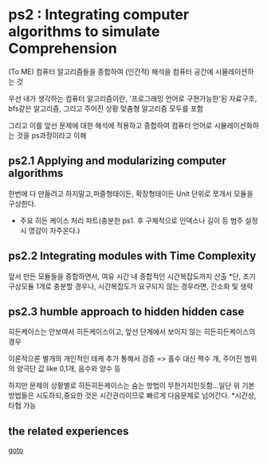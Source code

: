 # ps2 : Integrating computer algorithms to simulate Comprehension
(To ME) 컴퓨터 알고리즘들을 종합하여 (인간적) 해석을 컴퓨터 공간에 시뮬레이션하는 것

우선 내가 생각하는 컴퓨터 알고리즘이란, '프로그래밍 언어로 구현가능한'된 자료구조, bfs같은 알고리즘, 그리고 주어진 상황 맞춤형 알고리즘 모두를 포함

그리고 이를 앞선 문제에 대한 해석에 적용하고 종합하여 컴퓨터 언어로 시뮬레이션화하는 것을 ps과정이라고 이해

## ps2.1 Applying and modularizing computer algorithms
한번에 다 만들려고 하지말고,퍼즐형태이든, 확장형태이든 Unit 단위로 쪼개서 모듈을 구상한다.

* 주요 히든 케이스 처리 파트(충분한 ps1. 후 구체적으로 인덱스나 길이 등 범주 설정 시 영감이 자주온다.)

## ps2.2 Integrating modules with Time Complexity

앞서 만든 모듈들을 종합하면서, 여유 시간 내 종합적인 시간복잡도까지 산출
*단, 초기 구상모듈 1개로 충분할 경우나, 시간복잡도가 요구되지 않는 경우라면, 간소화 및 생략

## ps2.3 humble approach to hidden hidden case
히든케이스는 안보여서 히든케이스이고, 앞선 단계에서 보이지 않는 히든히든케이스의 경우

이론적으론 별개의 개인적인 테케 추가 통해서 검증 => 홀수 대신 짝수 개, 주어진 범위의 양극단 값 like 0,1개, 음수와 양수 등

하지만 문제의 상황별로 히든히든케이스는 숨는 방법이 무한가지인듯함...일단 위 기본방법들은 시도하되,중요한 것은 시간관리이므로 빠르게 다음문제로 넘어간다.
*시간상, 타협 가능

## the related experiences
[goto](https://github.com/devsacti/ProblemSolving/blob/main/PS_major_experience/ps2.md)